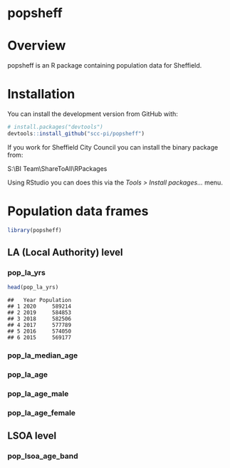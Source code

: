 popsheff
================

# Overview

popsheff is an R package containing population data for Sheffield.

# Installation

You can install the development version from GitHub with:

``` r
# install.packages("devtools")
devtools::install_github("scc-pi/popsheff")
```

If you work for Sheffield City Council you can install the binary
package from:

S:\\BI Team\\ShareToAll\\RPackages

Using RStudio you can does this via the *Tools \> Install packages…*
menu.

# Population data frames

``` r
library(popsheff)
```

## LA (Local Authority) level

### pop_la_yrs

``` r
head(pop_la_yrs)
```

    ##   Year Population
    ## 1 2020     589214
    ## 2 2019     584853
    ## 3 2018     582506
    ## 4 2017     577789
    ## 5 2016     574050
    ## 6 2015     569177

### pop_la_median_age

### pop_la_age

### pop_la_age_male

### pop_la_age_female

## LSOA level

### pop_lsoa_age_band
